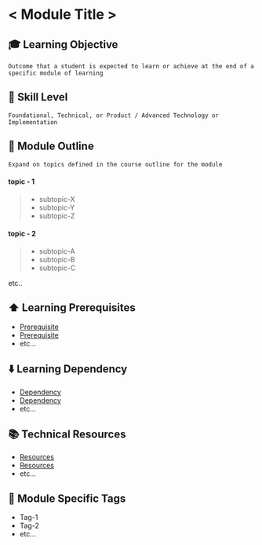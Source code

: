 # < Module Title >

## 🎓 Learning Objective

`Outcome that a student is expected to learn or achieve at the end of a specific module of learning`

## 📌 Skill Level

`Foundational, Technical, or Product / Advanced Technology or Implementation`

## 📖 Module Outline
`Expand on topics defined in the course outline for the module`
#### topic - 1
> - subtopic-X
> - subtopic-Y
> - subtopic-Z
#### topic - 2
> - subtopic-A
> - subtopic-B
> - subtopic-C

etc..

## ⬆️ Learning Prerequisites

* [Prerequisite](URL)
* [Prerequisite](URL)
* etc...

## ⬇️ Learning Dependency

* [Dependency](URL)
* [Dependency](URL)
* etc...

## 📚 Technical Resources

* [Resources](URL)
* [Resources](URL)
* etc...

## 📣 Module Specific Tags

* Tag-1
* Tag-2
* etc...


